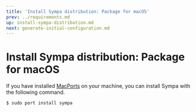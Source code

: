 ```yaml
---
title: 'Install Sympa distribution: Package for macOS'
prev: ../requirements.md
up: install-sympa-distribution.md
next: generate-initial-configuration.md
---
```


Install Sympa distribution: Package for macOS
=============================================

If you have installed [MacPorts](https://www.macports.org/) on your machine,
you can install Sympa with the following command.

```bash
$ sudo port install sympa
```

